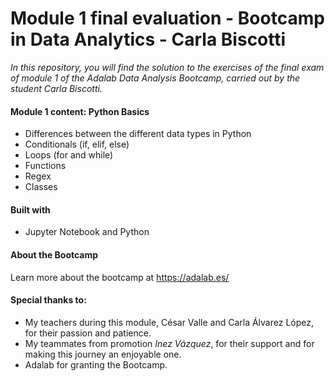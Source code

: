 # Module 1 final evaluation - Bootcamp in Data Analytics - Carla Biscotti

*In this repository, you will find the solution to the exercises of the final exam of module 1 of the Adalab Data Analysis Bootcamp, carried out by the student Carla Biscotti.*


#### Module 1 content: Python Basics

- Differences between the different data types in Python
- Conditionals (if, elif, else)
- Loops (for and while)
- Functions
- Regex
- Classes


#### Built with

- Jupyter Notebook and Python


#### About the Bootcamp

Learn more about the bootcamp at https://adalab.es/


#### Special thanks to:

- My teachers during this module, César Valle and Carla Álvarez López, for their passion and patience.
- My teammates from promotion *Inez Vázquez*, for their support and for making this journey an enjoyable one.
- Adalab for granting the Bootcamp.
